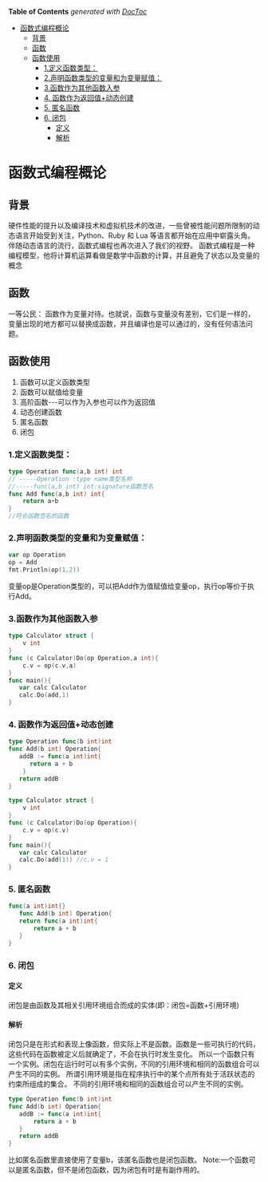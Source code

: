 <!-- START doctoc generated TOC please keep comment here to allow auto update -->
<!-- DON'T EDIT THIS SECTION, INSTEAD RE-RUN doctoc TO UPDATE -->
**Table of Contents**  *generated with [DocToc](https://github.com/thlorenz/doctoc)*

- [函数式编程概论](#%E5%87%BD%E6%95%B0%E5%BC%8F%E7%BC%96%E7%A8%8B%E6%A6%82%E8%AE%BA)
  - [背景](#%E8%83%8C%E6%99%AF)
  - [函数](#%E5%87%BD%E6%95%B0)
  - [函数使用](#%E5%87%BD%E6%95%B0%E4%BD%BF%E7%94%A8)
    - [1.定义函数类型：](#1%E5%AE%9A%E4%B9%89%E5%87%BD%E6%95%B0%E7%B1%BB%E5%9E%8B)
    - [2.声明函数类型的变量和为变量赋值：](#2%E5%A3%B0%E6%98%8E%E5%87%BD%E6%95%B0%E7%B1%BB%E5%9E%8B%E7%9A%84%E5%8F%98%E9%87%8F%E5%92%8C%E4%B8%BA%E5%8F%98%E9%87%8F%E8%B5%8B%E5%80%BC)
    - [3.函数作为其他函数入参](#3%E5%87%BD%E6%95%B0%E4%BD%9C%E4%B8%BA%E5%85%B6%E4%BB%96%E5%87%BD%E6%95%B0%E5%85%A5%E5%8F%82)
    - [4. 函数作为返回值+动态创建](#4-%E5%87%BD%E6%95%B0%E4%BD%9C%E4%B8%BA%E8%BF%94%E5%9B%9E%E5%80%BC%E5%8A%A8%E6%80%81%E5%88%9B%E5%BB%BA)
    - [5. 匿名函数](#5-%E5%8C%BF%E5%90%8D%E5%87%BD%E6%95%B0)
    - [6. 闭包](#6-%E9%97%AD%E5%8C%85)
      - [定义](#%E5%AE%9A%E4%B9%89)
      - [解析](#%E8%A7%A3%E6%9E%90)

<!-- END doctoc generated TOC please keep comment here to allow auto update -->

# 函数式编程概论
## 背景
硬件性能的提升以及编译技术和虚拟机技术的改进，一些曾被性能问题所限制的动态语言开始受到关注，Python、Ruby 和 Lua 等语言都开始在应用中崭露头角。
伴随动态语言的流行，函数式编程也再次进入了我们的视野。
函数式编程是一种编程模型，他将计算机运算看做是数学中函数的计算，并且避免了状态以及变量的概念

## 函数
一等公民：
函数作为变量对待。也就说，函数与变量没有差别，它们是一样的，变量出现的地方都可以替换成函数，并且编译也是可以通过的，没有任何语法问题。

## 函数使用
1. 函数可以定义函数类型
2. 函数可以赋值给变量
3. 高阶函数---可以作为入参也可以作为返回值
4. 动态创建函数
5. 匿名函数
6. 闭包

### 1.定义函数类型：
```go
type Operation func(a,b int) int
// -----Operation :type name类型名称
//-----func(a,b int) int:signature函数签名
func Add func(a,b int) int{
    return a+b
}
//符合函数签名的函数
```

### 2.声明函数类型的变量和为变量赋值：
```go
var op Operation
op = Add
fmt.Println(op(1,2))
```
变量op是Operation类型的，可以把Add作为值赋值给变量op，执行op等价于执行Add。

### 3.函数作为其他函数入参
```go
type Calculator struct {
    v int
}
func (c Calculator)Do(op Operation,a int){
    c.v = op(c.v,a)
}
func main(){
   var calc Calculator
   calc.Do(add,1)
}
```


### 4. 函数作为返回值+动态创建
```go
type Operation func(b int)int
func Add(b int) Operation{
   addB := func(a int)int{
      return a + b
    }
   return addB
}

type Calculator struct {
    v int
}
func (c Calculator)Do(op Operation){
    c.v = op(c.v)
}
func main(){
   var calc Calculator
   calc.Do(add(1)) //c.v = 1
}
```


### 5. 匿名函数
```go
func(a int)int{}
   func Add(b int) Operation{
   return func(a int)int{
       return a + b
   }
}
```


### 6. 闭包
#### 定义
闭包是由函数及其相关引用环境组合而成的实体(即：闭包=函数+引用环境)   
#### 解析
闭包只是在形式和表现上像函数，但实际上不是函数。函数是一些可执行的代码，这些代码在函数被定义后就确定了，不会在执行时发生变化。
所以一个函数只有一个实例。闭包在运行时可以有多个实例，不同的引用环境和相同的函数组合可以产生不同的实例。
所谓引用环境是指在程序执行中的某个点所有处于活跃状态的约束所组成的集合。
不同的引用环境和相同的函数组合可以产生不同的实例。

```go
type Operation func(b int)int
func Add(b int) Operation{
   addB := func(a int)int{
       return a + b
   }
   return addB
}
```

比如匿名函数里直接使用了变量b，该匿名函数也是闭包函数。
Note:一个函数可以是匿名函数，但不是闭包函数，因为闭包有时是有副作用的。

